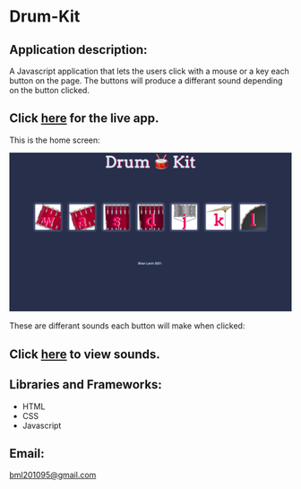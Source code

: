 # Drum-Kit

 
 ## Application description:

A Javascript  application that lets the users  click with a mouse or a key  each button on the page. The buttons will  produce a differant sound depending on the button clicked. 
 

 ## Click [here]( https://brianlevin.github.io/Drum-Kit/) for the live app. 
 
 This is the home screen:
 
 ![Home Screenshot](images/home.png)
 
 These are differant sounds each button will make when clicked:
 
## Click [here](https://drive.google.com/file/d/1UjyVS5TsmuHTYbb052fLtU1xjosxhSly/view?usp=sharing) to view sounds.
  
  

     
## Libraries and Frameworks:

- HTML
- CSS
- Javascript

## Email:

bml201095@gmail.com
